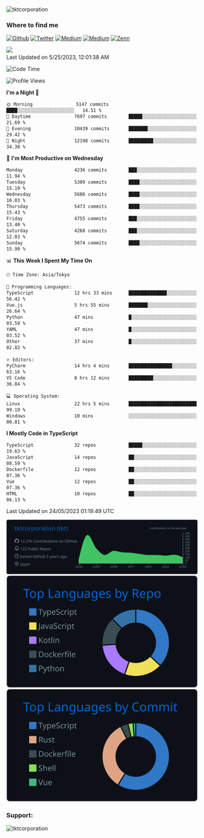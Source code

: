 <p align="left"> <img src="https://komarev.com/ghpvc/?username=tktcorporation&label=Profile%20views&color=0e75b6&style=flat" alt="tktcorporation" /> </p>

<h3>Where to find me</h3>
<p>
<a href="https://github.com/tktcorporation" target="_blank"><img alt="Github" src="https://img.shields.io/badge/GitHub-%2312100E.svg?&style=for-the-badge&logo=Github&logoColor=white" /></a>
<a href="https://twitter.com/tktcorporation" target="_blank"><img alt="Twitter" src="https://img.shields.io/badge/twitter-%231DA1F2.svg?&style=for-the-badge&logo=twitter&logoColor=white" /></a>
<a href="https://www.linkedin.com/in/tktcorporation" target="_blank"><img alt="Medium" src="https://img.shields.io/badge/linkdin-0a66c2.svg?&style=for-the-badge&logo=linkedin&logoColor=white" /></a>
<a href="https://qiita.com/tktcorporation" target="_blank"><img alt="Medium" src="https://img.shields.io/badge/qiita-55C500.svg?&style=for-the-badge&logo=qiita&logoColor=white" /></a>
<a href="https://zenn.dev/tktcorporation" target="_blank"><img alt="Zenn" src="https://img.shields.io/badge/Zenn-3EA8FF.svg?&style=for-the-badge&logo=Zenn&logoColor=white" /></a>
</p>

<!--START_SECTION:lapras-card-->
<a href="https://lapras.com/public/tktcorporation" target="_blank" rel="noopener noreferrer"><img src="https://lapras-card-generator.vercel.app/api/svg?e=3.89&b=3.48&i=3.58&b1=%23232323&b2=%236d6d6d&i1=%23212121&i2=%23818181&l=en" width="300" ></a>  
Last Updated on 5/25/2023, 12:01:38 AM
<!--END_SECTION:lapras-card-->
  
<!--START_SECTION:waka-->
![Code Time](http://img.shields.io/badge/Code%20Time-981%20hrs%2053%20mins-blue)

![Profile Views](http://img.shields.io/badge/Profile%20Views-0-blue)

**I'm a Night 🦉** 

```text
🌞 Morning                5147 commits        ████░░░░░░░░░░░░░░░░░░░░░   14.51 % 
🌆 Daytime                7697 commits        █████░░░░░░░░░░░░░░░░░░░░   21.69 % 
🌃 Evening                10439 commits       ███████░░░░░░░░░░░░░░░░░░   29.42 % 
🌙 Night                  12198 commits       █████████░░░░░░░░░░░░░░░░   34.38 % 
```
📅 **I'm Most Productive on Wednesday** 

```text
Monday                   4236 commits        ███░░░░░░░░░░░░░░░░░░░░░░   11.94 % 
Tuesday                  5389 commits        ████░░░░░░░░░░░░░░░░░░░░░   15.19 % 
Wednesday                5686 commits        ████░░░░░░░░░░░░░░░░░░░░░   16.03 % 
Thursday                 5473 commits        ████░░░░░░░░░░░░░░░░░░░░░   15.43 % 
Friday                   4755 commits        ███░░░░░░░░░░░░░░░░░░░░░░   13.40 % 
Saturday                 4268 commits        ███░░░░░░░░░░░░░░░░░░░░░░   12.03 % 
Sunday                   5674 commits        ████░░░░░░░░░░░░░░░░░░░░░   15.99 % 
```


📊 **This Week I Spent My Time On** 

```text
🕑︎ Time Zone: Asia/Tokyo

💬 Programming Languages: 
TypeScript               12 hrs 33 mins      ██████████████░░░░░░░░░░░   56.42 % 
Vue.js                   5 hrs 55 mins       ███████░░░░░░░░░░░░░░░░░░   26.64 % 
Python                   47 mins             █░░░░░░░░░░░░░░░░░░░░░░░░   03.59 % 
YAML                     47 mins             █░░░░░░░░░░░░░░░░░░░░░░░░   03.52 % 
Other                    37 mins             █░░░░░░░░░░░░░░░░░░░░░░░░   02.82 % 

🔥 Editors: 
PyCharm                  14 hrs 4 mins       ████████████████░░░░░░░░░   63.16 % 
VS Code                  8 hrs 12 mins       █████████░░░░░░░░░░░░░░░░   36.84 % 

💻 Operating System: 
Linux                    22 hrs 5 mins       █████████████████████████   99.19 % 
Windows                  10 mins             ░░░░░░░░░░░░░░░░░░░░░░░░░   00.81 % 
```

**I Mostly Code in TypeScript** 

```text
TypeScript               32 repos            █████░░░░░░░░░░░░░░░░░░░░   19.63 % 
JavaScript               14 repos            ██░░░░░░░░░░░░░░░░░░░░░░░   08.59 % 
Dockerfile               12 repos            ██░░░░░░░░░░░░░░░░░░░░░░░   07.36 % 
Vue                      12 repos            ██░░░░░░░░░░░░░░░░░░░░░░░   07.36 % 
HTML                     10 repos            ██░░░░░░░░░░░░░░░░░░░░░░░   06.13 % 
```




 Last Updated on 24/05/2023 01:19:49 UTC
<!--END_SECTION:waka-->

[![](https://raw.githubusercontent.com/tktcorporation/tktcorporation/master/profile-summary-card-output/github_dark/0-profile-details.svg)](https://github.com/vn7n24fzkq/github-profile-summary-cards)
[![](https://raw.githubusercontent.com/tktcorporation/tktcorporation/master/profile-summary-card-output/github_dark/1-repos-per-language.svg)](https://github.com/vn7n24fzkq/github-profile-summary-cards) [![](https://raw.githubusercontent.com/tktcorporation/tktcorporation/master/profile-summary-card-output/github_dark/2-most-commit-language.svg)](https://github.com/vn7n24fzkq/github-profile-summary-cards)

<h3 align="left">Support:</h3>
<p><a href="https://www.buymeacoffee.com/tktcorporation"> <img align="left" src="https://cdn.buymeacoffee.com/buttons/v2/default-yellow.png" height="50" width="210" alt="tktcorporation" /></a></p><br><br>
